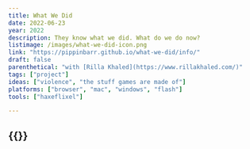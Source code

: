 ```yaml
---
title: What We Did
date: 2022-06-23
year: 2022
description: They know what we did. What do we do now?
listimage: /images/what-we-did-icon.png
link: "https://pippinbarr.github.io/what-we-did/info/"
draft: false
parenthetical: "with [Rilla Khaled](https://www.rillakhaled.com/)"
tags: ["project"]
ideas: ["violence", "the stuff games are made of"]
platforms: ["browser", "mac", "windows", "flash"]
tools: ["haxeflixel"]

---
```


## {{<param title >}}
